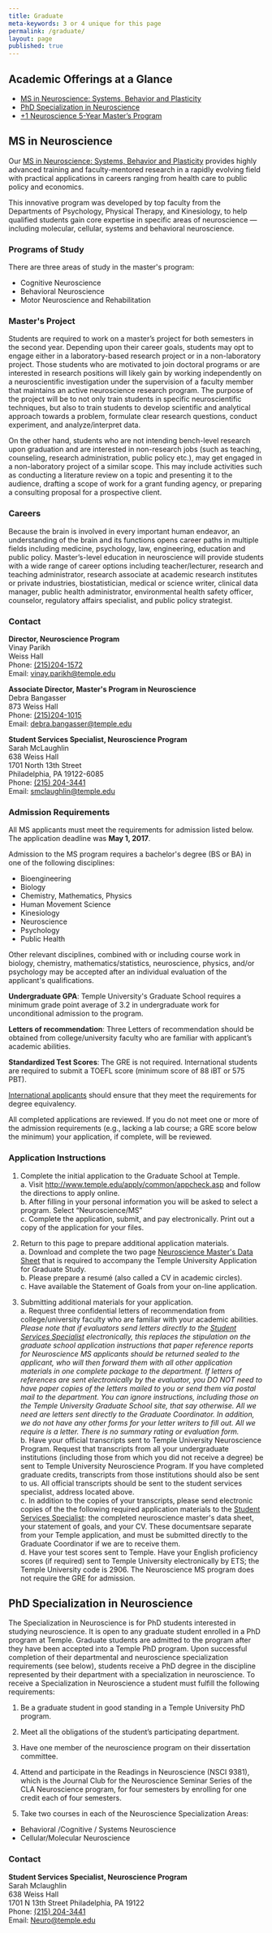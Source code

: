 ```yaml
---
title: Graduate
meta-keywords: 3 or 4 unique for this page
permalink: /graduate/
layout: page
published: true
---
```

## Academic Offerings at a Glance

- [MS in Neuroscience: Systems, Behavior and Plasticity](#ms-in-neuroscience)
- [PhD Specialization in Neuroscience](#phd-specialization-in-neuroscience)
- [+1 Neuroscience 5-Year Master’s Program](/neuroscience/undergraduate/#program-description)

## MS in Neuroscience

Our [MS in Neuroscience: Systems, Behavior and Plasticity](http://bulletin.temple.edu/graduate/scd/cla/neuroscience-systems-behavior-plasticity-ms/) provides highly advanced training and faculty-mentored research in a rapidly evolving field with practical applications in careers ranging from health care to public policy and economics.

This innovative program was developed by top faculty from the Departments of Psychology, Physical Therapy, and Kinesiology, to help qualified students gain core expertise in specific areas of neuroscience — including molecular, cellular, systems and behavioral neuroscience.

### Programs of Study

There are three areas of study in the master's program:

- Cognitive Neuroscience
- Behavioral Neuroscience
- Motor Neuroscience and Rehabilitation

### Master's Project

Students are required to work on a master’s project for both semesters in the second year. Depending upon their career goals, students may opt to engage either in a laboratory-based research project or in a non-laboratory project. Those students who are motivated to join doctoral programs or are interested in research positions will likely gain by working independently on a neuroscientific investigation under the supervision of a faculty member that maintains an active neuroscience research program. The purpose of the project will be to not only train students in specific neuroscientific techniques, but also to train students to develop scientific and analytical approach towards a problem, formulate clear research questions, conduct experiment, and analyze/interpret data.  

On the other hand, students who are not intending bench-level research upon graduation and are interested in non-research jobs (such as teaching, counseling, research administration, public policy etc.), may get engaged in a non-laboratory project of a similar scope. This may include activities such as conducting a literature review on a topic and presenting it to the audience, drafting a scope of work for a grant funding agency, or preparing a consulting proposal for a prospective client.

### Careers

Because the brain is involved in every important human endeavor, an understanding of the brain and its functions opens career paths in multiple fields including medicine, psychology, law, engineering, education and public policy. Master’s-level education in neuroscience will provide students with a wide range of career options including teacher/lecturer, research and teaching administrator, research associate at academic research institutes or private industries, biostatistician, medical or science writer, clinical data manager, public health administrator, environmental health safety officer, counselor, regulatory affairs specialist, and public policy strategist.

### Contact

**Director, Neuroscience Program**<br>
Vinay Parikh<br/>
Weiss Hall<br/>
Phone: [(215)204-1572](tel:2152041572 )<br/>
Email: [vinay.parikh@temple.edu](mailto:vinay.parikh@temple.edu) <br/>

**Associate Director, Master's Program in Neuroscience**<br>
Debra Bangasser<br/>
873 Weiss Hall<br/>
Phone: [(215)204-1015](tel:2152041015)<br/>
Email: [debra.bangasser@temple.edu](mailto:debra.bangasser@temple.edu)<br/>

**Student Services Specialist, Neuroscience Program**<br>
Sarah McLaughlin<br/>
638 Weiss Hall<br/>
1701 North 13th Street<br/>
Philadelphia, PA 19122-6085<br/>
Phone: [(215) 204-3441](tel:2152043441)<br/>
Email: [smclaughlin@temple.edu](mailto:smclaughlin@temple.edu)<br/>
 
### Admission Requirements

All MS applicants must meet the requirements for admission listed below. The application deadline was **May 1, 2017**.

Admission to the MS program requires a bachelor's degree (BS or BA) in one of the following disciplines:
- Bioengineering
- Biology
- Chemistry, Mathematics, Physics
- Human Movement Science
- Kinesiology
- Neuroscience
- Psychology
- Public Health

Other relevant disciplines, combined with or including course work in biology, chemistry, mathematics/statistics, neuroscience, physics, and/or psychology may be accepted after an individual evaluation of the applicant's qualifications.

**Undergraduate GPA**: Temple University's Graduate School requires a minimum grade point average of 3.2 in undergraduate work for unconditional admission to the program.

**Letters of recommendation**: Three Letters of recommendation should be obtained from college/university faculty who are familiar with applicant’s academic abilities.

**Standardized Test Scores**: The GRE is not required. International students are required to submit a TOEFL score (minimum score of 88 iBT or 575 PBT).

[International applicants](http://www.temple.edu/grad/admissions/international.htm) should ensure that they meet the requirements for degree equivalency.

All completed applications are reviewed. If you do not meet one or more of the admission requirements (e.g., lacking a lab course; a GRE score below the minimum) your application, if complete, will be reviewed. 

### Application Instructions

1. Complete the initial application to the Graduate School at Temple.<br>
a. Visit http://www.temple.edu/apply/common/appcheck.asp and follow the directions to apply online.<br>
b. After filling in your personal information you will be asked to select a program. Select “Neuroscience/MS”<br>
c. Complete the application, submit, and pay electronically. Print out a copy of the application for your files.<br>

2. Return to this page to prepare additional application materials.<br>
a. Download and complete the two page [Neuroscience Master's Data Sheet](http://www.cla.temple.edu/neuroscience/files/2017/04/Temple-Neuroscience-Masters-Program-Application-1.pdf) that is required to accompany the Temple University Application for Graduate Study.<br>
b. Please prepare a resumé (also called a CV in academic circles).<br>
c. Have available the Statement of Goals from your on-line application.

3. Submitting additional materials for your application. <br>
a. Request three confidential letters of recommendation from college/university faculty who are familiar with your academic abilities. _Please note that if evaluators send letters directly to the [Student Services Specialist](mailto:smclaughlin@temple.edu) electronically, this replaces the stipulation on the graduate school application instructions that paper reference reports for Neuroscience MS applicants should be returned sealed to the applicant, who will then forward them with all other application materials in one complete package to the department. If letters of references are sent electronically by the evaluator, you DO NOT need to have paper copies of the letters mailed to you or send them via postal mail to the department.  You can ignore instructions, including those on the Temple University Graduate School site, that say otherwise.  All we need are letters sent directly to the Graduate Coordinator.  In addition, we do not have any other forms for your letter writers to fill out.  All we require is a letter.  There is no summary rating or evaluation form._ <br>
b. Have your official transcripts sent to Temple University Neuroscience Program. Request that transcripts from all your undergraduate institutions (including those from which you did not receive a degree) be sent to Temple University Neuroscience Program.  If you have completed graduate credits, transcripts from those institutions should also be sent to us. All official transcripts should be sent to the student services specialist, address located above.<br>
c.  In addition to the copies of your transcripts, please send electronic copies of the the following required application materials to the [Student Services Specialist](mailto:smclaughlin@temple.edu): the completed neuroscience master's data sheet, your statement of goals, and your CV. These documentsare separate from your Temple application, and must be submitted directly to the Graduate Coordinator if we are to receive them.<br>
d. Have your test scores sent to Temple. Have your English proficiency scores (if required) sent to Temple University electronically by ETS; the Temple University code is 2906. The Neuroscience MS program does not require the GRE for admission.

## PhD Specialization in Neuroscience

The Specialization in Neuroscience is for PhD students interested in studying neuroscience. It is open to any graduate student enrolled in a PhD program at Temple. Graduate students are admitted to the program after they have been accepted into a Temple PhD program. Upon successful completion of their departmental and neuroscience specialization requirements (see below), students receive a PhD degree in the discipline represented by their department with a specialization in neuroscience. To receive a Specialization in Neuroscience a student must fulfill the following requirements:

1.	Be a graduate student in good standing in a Temple University PhD program.

2.	Meet all the obligations of the student’s participating department.

3.	Have one member of the neuroscience program on their dissertation committee.

4.	Attend and participate in the Readings in Neuroscience (NSCI 9381), which is the Journal Club for the Neuroscience Seminar Series of the CLA Neuroscience program, for four semesters by enrolling for one credit each of four semesters.

5.	Take two courses in each of the Neuroscience Specialization Areas:
- Behavioral /Cognitive / Systems Neuroscience
- Cellular/Molecular Neuroscience


### Contact

**Student Services Specialist, Neuroscience Program**<br/>
Sarah Mclaughlin<br/>
638 Weiss Hall <br/>
1701 N 13th Street Philadelphia, PA 19122<br/>
Phone: [(215) 204-3441](tel:2152043441)<br/>
Email: [Neuro@temple.edu](mailto:Neuro@temple.edu)<br/>